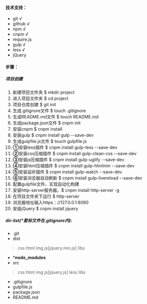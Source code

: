 #### 技术支持：
- git √
- github √
- npm √
- cnpm √
- require.js
- gulp √
- less √
- jQuery 
#### 步骤：
##### 项目创建

1. 新建项目文件夹 $ mkdir project
1. 进入项目文件夹 $ cd project
1. 项目仓库创建 $ git init
1. 生成.gitignore文件 $ touch .gitignore
1. 生成README.md文件 $ touch README.md
1. 生成package.json文件 $ cnpm init
1. 安装cnpm $ cnpm install
1. 安装gulp $ cnpm install gulp --save-dev
1. 生成gulpfile.js文件 $ touch gulpfile.js
1. **①**安装less插件 $ cnpm install gulp-less --save-dev 
1. **②**安装css压缩插件 $ cnpm install gulp-clean-css --save-dev
1. **③**安装js压缩插件 $ cnpm install gulp-uglify --save-dev
1. **④**安装html压缩插件 $ cnpm install gulp-htmlmin --save-dev
1. **⑤**安装监听插件 $ cnpm install gulp-watch --save-dev 
1. **⑥**安装浏览器自动刷新 $ cnpm install gulp-livereload --save-dev
1. 配置gulpfile文件，实现自动化构建
1. 安装http-server服务器，$ cnpm install http-server -g
1. 在项目文件夹下运行 $ http-server
1. 浏览器地址输入https：//127.0.0.1:8080 
1. 安装jQuery $ cnpm install jquery
 

##### dir-list(*星标文件在.gitignore内):
- .git
- dist

> css
> html
> img
> js[jquery.min.js]
> libs


- ***node_modules**
- src

> css
> html
> img
> js[jquery.js]
> less
> libs

- .gitignore
- gulpfile.js
- package.json
- README.md


